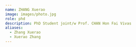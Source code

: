 ```yaml
---
name: ZHANG Xuerao
image: images/photo.jpg
role: phd
description: PhD Student joint/w Prof. CHAN Hon Fai Vivas
aliases:
  - Zhang Xuerao
  - Xuerao Zhang
---
```

